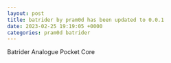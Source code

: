 ```yaml
---
layout: post
title: batrider by pram0d has been updated to 0.0.1
date: 2023-02-25 19:19:05 +0000
categories: pram0d batrider
---
```

Batrider Analogue Pocket Core
